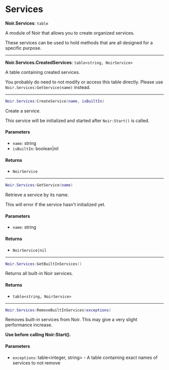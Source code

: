 # Services

**Noir.Services**: `table`

A module of Noir that allows you to create organized services.

These services can be used to hold methods that are all designed for a specific purpose.

***

**Noir.Services.CreatedServices**: `table<string, NoirService>`

A table containing created services.

You probably do need to not modify or access this table directly. Please use `Noir.Services:GetService(name)` instead.

***

```lua
Noir.Services:CreateService(name, isBuiltIn)
```

Create a service.

This service will be initialized and started after `Noir:Start()` is called.

#### Parameters

* `name`: string
* `isBuiltIn`: boolean|nil

#### Returns

* `NoirService`

***

```lua
Noir.Services:GetService(name)
```

Retrieve a service by its name.

This will error if the service hasn't initialized yet.

#### Parameters

* `name`: string

#### Returns

* `NoirService|nil`

***

```lua
Noir.Services:GetBuiltInServices()
```

Returns all built-in Noir services.

#### Returns

* `table<string, NoirService>`

***

```lua
Noir.Services:RemoveBuiltInServices(exceptions)
```

Removes built-in services from Noir. This may give a very slight performance increase.

**Use before calling Noir:Start().**

#### Parameters

* `exceptions`: table\<integer, string> - A table containing exact names of services to not remove
